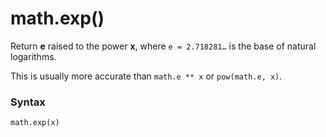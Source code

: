 # math.exp()

Return **e** raised to the power **x**, where `e = 2.718281…` is the base of natural logarithms.

This is usually more accurate than `math.e ** x` or `pow(math.e, x)`.

### Syntax

```python
math.exp(x)
```
